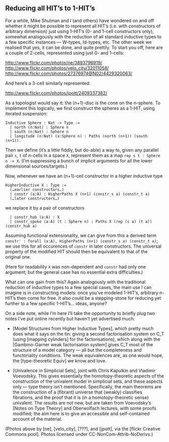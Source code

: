 ## Reducing all HIT’s to 1-HIT’s ##

For a while, Mike Shulman and I (and others) have wondered on and off whether it might be possible to represent all HIT’s (i.e. with constructors of arbitrary dimension) just using 1-HIT’s (0- and 1-cell constructors only), somewhat analogously with the reduction of all standard inductive types to a few specific instances — W-types, Id-types, etc.  The other week we realised that yes, it can be done, and quite prettily.  To start you off, here are a couple of 2-cells, represented using just 0- and 1-cells:

http://www.flickr.com/photos/ne/3893796919/
http://www.flickr.com/photos/velo_city/32011058/
http://www.flickr.com/photos/27376974@N02/4429320063/

And here’s a 3-cell similarly represented:

http://www.flickr.com/photos/jpott/2409337382/

As a topologist would say it: the (n+1)-disc is the cone on the n-sphere.  To implement this logically, we first construct the spheres as a 1-HIT, using iterated suspension:

    Inductive Sphere : Nat -> Type :=
      | north (n:Nat) : Sphere n
      | south (n:Nat) : Sphere n
      | longitude (n:Nat) (x:Sphere n) : Paths (north (n+1)) (south (n+1)).

Then we define (it’s a little fiddly, but do-able) a way to, given any parallel pair `s`, `t` of *n*-cells in a space `X`, represent them as a map `rep s t : Sphere n -> X`.  (I’m suppressing a bunch of implicit arguments for all the lower dimensional sources/targets.)

Now, whenever we have an (n+1)-cell constructor in a higher inductive type

    HigherInductive X : Type :=
      (…earlier constructors…)
      | constr (a:A) : HigherPaths X (n+1) (constr_s a) (constr_t a) 
      (…later constructors…)

we replace it by a pair of constructors

      | constr_hub (a:A) : X
      | constr_spoke (a:A) (t : Sphere n) : Paths X (rep (s a) (t a)) (constr_hub a)

Assuming functional extensionality, we can give from this a derived term `constr' : forall (a:A), HigherPaths (n+1) (constr_s a) (constr_t a)`; we use this for all occurences of `constr` in later constructors.  The universal property of the modified HIT should then be equivalent to that of the original one.

(Here for readability `X` was non-dependent and `constr` had only one argument; but the general case has no essential extra difficulties.)

What can one gain from this?  Again analogously with the traditional reduction of inductive types to a few special cases, the main use I can imagine is in constructing models: once you’ve modeled 1-HIT’s, arbitrary *n*-HIT’s then come for free.  It also could be a stepping-stone for reducing yet further to a few specific 1-HIT’s… ideas, anyone?

On a side note, while I’m here I’ll take the opportunity to briefly plug two notes I’ve put online recently but haven’t yet advertised much: 

- [Model Structures from Higher Inductive Types], which pretty much does what it says on the tin: giving a second factorisation system on C_T (using [mapping cylinders] for the factorisations), which along with the [Gambino-Garner weak factorisation system] gives C_T most of the structure of a model category — all but the completeness and functoriality conditions.  The weak equivalences are, as one would hope, the [type-theoretic Equiv] we know and love.

- [Univalence in Simplicial Sets], joint with Chris Kapulkin and Vladimir Voevodsky.  This gives essentially the homotopy-theoretic aspects of the construction of the univalent model in simplicial sets, and these aspects only — type theory isn’t mentioned.  Specifically, the main theorems are the construction of a (fibrant) universe that (weakly) classifies fibrations, and the proof that it is (in a homotopy-theoretic sense) univalent.  The results are not new, but are taken from Voevodsky’s [Notes on Type Theory] and Oberwolfach lectures, with some proofs modified; the aim here is to give an accessible and self-contained account of the material.

(Photos above by [ne], [velo_city], [???], and [jpott], via the [flickr Creative Commons pool].  Photos licensed under CC-NonCom-Attrib-NoDerivs.)
